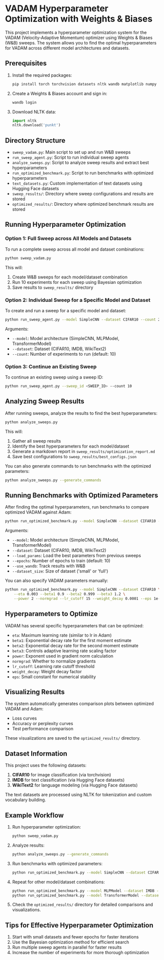 # VADAM Hyperparameter Optimization with Weights & Biases

This project implements a hyperparameter optimization system for the VADAM (Velocity-Adaptive Momentum) optimizer using Weights & Biases (W&B) sweeps. The system allows you to find the optimal hyperparameters for VADAM across different model architectures and datasets.

## Prerequisites

1. Install the required packages:
   ```bash
   pip install torch torchvision datasets nltk wandb matplotlib numpy
   ```

2. Create a Weights & Biases account and sign in:
   ```bash
   wandb login
   ```

3. Download NLTK data:
   ```python
   import nltk
   nltk.download('punkt')
   ```

## Directory Structure

- `sweep_vadam.py`: Main script to set up and run W&B sweeps
- `run_sweep_agent.py`: Script to run individual sweep agents
- `analyze_sweeps.py`: Script to analyze sweep results and extract best hyperparameters
- `run_optimized_benchmark.py`: Script to run benchmarks with optimized hyperparameters
- `text_datasets.py`: Custom implementation of text datasets using Hugging Face datasets
- `sweep_results/`: Directory where sweep configurations and results are stored
- `optimized_results/`: Directory where optimized benchmark results are stored

## Running Hyperparameter Optimization

### Option 1: Full Sweep across All Models and Datasets

To run a complete sweep across all model and dataset combinations:

```bash
python sweep_vadam.py
```

This will:
1. Create W&B sweeps for each model/dataset combination
2. Run 10 experiments for each sweep using Bayesian optimization
3. Save results to `sweep_results/` directory

### Option 2: Individual Sweep for a Specific Model and Dataset

To create and run a sweep for a specific model and dataset:

```bash
python run_sweep_agent.py --model SimpleCNN --dataset CIFAR10 --count 20
```

Arguments:
- `--model`: Model architecture (SimpleCNN, MLPModel, TransformerModel)
- `--dataset`: Dataset (CIFAR10, IMDB, WikiText2)
- `--count`: Number of experiments to run (default: 10)

### Option 3: Continue an Existing Sweep

To continue an existing sweep using a sweep ID:

```bash
python run_sweep_agent.py --sweep_id <SWEEP_ID> --count 10
```

## Analyzing Sweep Results

After running sweeps, analyze the results to find the best hyperparameters:

```bash
python analyze_sweeps.py
```

This will:
1. Gather all sweep results
2. Identify the best hyperparameters for each model/dataset
3. Generate a markdown report in `sweep_results/optimization_report.md`
4. Save best configurations to `sweep_results/best_configs.json`

You can also generate commands to run benchmarks with the optimized parameters:

```bash
python analyze_sweeps.py --generate_commands
```

## Running Benchmarks with Optimized Parameters

After finding the optimal hyperparameters, run benchmarks to compare optimized VADAM against Adam:

```bash
python run_optimized_benchmark.py --model SimpleCNN --dataset CIFAR10 --load_params --epochs 10
```

Arguments:
- `--model`: Model architecture (SimpleCNN, MLPModel, TransformerModel)
- `--dataset`: Dataset (CIFAR10, IMDB, WikiText2)
- `--load_params`: Load the best parameters from previous sweeps
- `--epochs`: Number of epochs to train (default: 10)
- `--use_wandb`: Track results with W&B
- `--dataset_size`: Size of dataset ('small' or 'full')

You can also specify VADAM parameters manually:

```bash
python run_optimized_benchmark.py --model SimpleCNN --dataset CIFAR10 \
    --eta 0.003 --beta1 0.9 --beta2 0.999 --beta3 1.2 \
    --power 2 --normgrad --lr_cutoff 15 --weight_decay 0.0001 --eps 1e-8
```

## Hyperparameters to Optimize

VADAM has several specific hyperparameters that can be optimized:

- `eta`: Maximum learning rate (similar to lr in Adam)
- `beta1`: Exponential decay rate for the first moment estimate
- `beta2`: Exponential decay rate for the second moment estimate
- `beta3`: Controls adaptive learning rate scaling factor
- `power`: Exponent used in gradient norm calculation
- `normgrad`: Whether to normalize gradients
- `lr_cutoff`: Learning rate cutoff threshold
- `weight_decay`: Weight decay factor
- `eps`: Small constant for numerical stability

## Visualizing Results

The system automatically generates comparison plots between optimized VADAM and Adam:

- Loss curves
- Accuracy or perplexity curves
- Test performance comparison

These visualizations are saved to the `optimized_results/` directory.

## Dataset Information

This project uses the following datasets:

1. **CIFAR10** for image classification (via torchvision)
2. **IMDB** for text classification (via Hugging Face datasets)
3. **WikiText2** for language modeling (via Hugging Face datasets)

The text datasets are processed using NLTK for tokenization and custom vocabulary building.

## Example Workflow

1. Run hyperparameter optimization:
   ```bash
   python sweep_vadam.py
   ```

2. Analyze results:
   ```bash
   python analyze_sweeps.py --generate_commands
   ```

3. Run benchmarks with optimized parameters:
   ```bash
   python run_optimized_benchmark.py --model SimpleCNN --dataset CIFAR10 --load_params --epochs 10 --use_wandb
   ```

4. Repeat for other model/dataset combinations:
   ```bash
   python run_optimized_benchmark.py --model MLPModel --dataset IMDB --load_params --epochs 10 --use_wandb
   python run_optimized_benchmark.py --model TransformerModel --dataset WikiText2 --load_params --epochs 10 --use_wandb
   ```

5. Check the `optimized_results/` directory for detailed comparisons and visualizations.

## Tips for Effective Hyperparameter Optimization

1. Start with small datasets and fewer epochs for faster iterations
2. Use the Bayesian optimization method for efficient search
3. Run multiple sweep agents in parallel for faster results
4. Increase the number of experiments for more thorough optimization 